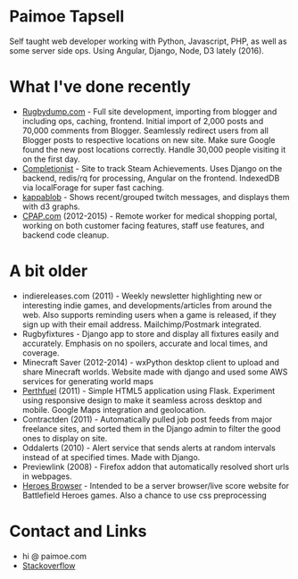 Paimoe Tapsell
==========
Self taught web developer working with Python, Javascript, PHP, as well as some server side ops. Using Angular, Django, Node, D3 lately (2016).

# What I've done recently
* <a href="http://www.rugbydump.com">Rugbydump.com</a> - Full site development, importing from blogger and including ops, caching, frontend. Initial import of 2,000 posts and 70,000 comments from Blogger. Seamlessly redirect users from all Blogger posts to respective locations on new site. Make sure Google found the new post locations correctly. Handle 30,000 people visiting it on the first day.
* <a href="http://completionist.hamjack.com">Completionist</a> - Site to track Steam Achievements. Uses Django on the backend, redis/rq for processing, Angular on the frontend. IndexedDB via localForage for super fast caching.
* <a href="http://github.com/paimoe/kappablob">kappablob</a> - Shows recent/grouped twitch messages, and displays them with d3 graphs.
* <a href="http://www.cpap.com">CPAP.com</a> (2012-2015) - Remote worker for medical shopping portal, working on both customer facing features, staff use features, and backend code cleanup.

# A bit older
* indiereleases.com (2011) - Weekly newsletter highlighting new or interesting indie games, and developments/articles from around the web. Also supports reminding users when a game is released, if they sign up with their email address. Mailchimp/Postmark integrated.
* Rugbyfixtures - Django app to store and display all fixtures easily and accurately. Emphasis on no spoilers, accurate and local times, and coverage.
* Minecraft Saver (2012-2014) - wxPython desktop client to upload and share Minecraft worlds. Website made with django and used some AWS services for generating world maps
* <a href="http://github.com/paimoe/fuelwatch">Perthfuel</a> (2011) - Simple HTML5 application using Flask. Experiment using responsive design to make it seamless across desktop and mobile. Google Maps integration and geolocation.
* Contractden (2011) - Automatically pulled job post feeds from major freelance sites, and sorted them in the Django admin to filter the good ones to display on site.
* Oddalerts (2010) - Alert service that sends alerts at random intervals instead of at specified times. Made with Django.
* Previewlink (2008) - Firefox addon that automatically resolved short urls in webpages.
* <a href="http://github.com/paimoe/bfh-server-viewer">Heroes Browser</a> - Intended to be a server browser/live score website for Battlefield Heroes games. Also a chance to use css preprocessing

# Contact and Links
* hi @ paimoe.com
* <a href="http://stackoverflow.com/users/858969/paimoe">Stackoverflow</a>
